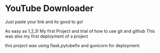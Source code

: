 # YouTube Downloader

Just paste your link and its good to go!

As easy as 1,2,3!
My first Project and trial of how to use git and github
This was also my first deployment of a project

this project was using flask,pytubefix and gunicorn for deployment.
